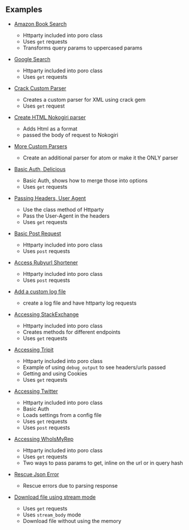 ## Examples

* [Amazon Book Search](aaws.rb)
    * Httparty included into poro class
    * Uses `get` requests
    * Transforms query params to uppercased params

* [Google Search](google.rb)
  * Httparty included into poro class
  * Uses `get` requests

* [Crack Custom Parser](crack.rb)
    * Creates a custom parser for XML using crack gem
    * Uses `get` request

* [Create HTML Nokogiri parser](nokogiri_html_parser.rb)   
    * Adds Html as a format
    * passed the body of request to Nokogiri
    
* [More Custom Parsers](custom_parsers.rb)
  * Create an additional parser for atom or make it the ONLY parser
  
* [Basic Auth, Delicious](delicious.rb)
  * Basic Auth, shows how to merge those into options
  * Uses `get` requests
  
* [Passing Headers, User Agent](headers_and_user_agents.rb)
  * Use the class method of Httparty
  * Pass the User-Agent in the headers
  * Uses `get` requests
  
* [Basic Post Request](basic.rb)
    * Httparty included into poro class
    * Uses `post` requests

* [Access Rubyurl Shortener](rubyurl.rb)
  * Httparty included into poro class
  * Uses `post` requests
  
* [Add a custom log file](logging.rb)
  * create a log file and have httparty log requests

* [Accessing StackExchange](stackexchange.rb)
  * Httparty included into poro class
  * Creates methods for different endpoints
  * Uses `get` requests
  
* [Accessing Tripit](tripit_sign_in.rb)
  * Httparty included into poro class
  * Example of using `debug_output` to see headers/urls passed
  * Getting and using Cookies
  * Uses `get` requests
  
* [Accessing Twitter](twitter.rb)
  * Httparty included into poro class
  * Basic Auth
  * Loads settings from a config file 
  * Uses `get` requests
  * Uses `post` requests
  
* [Accessing WhoIsMyRep](whoismyrep.rb)
  * Httparty included into poro class
  * Uses `get` requests     
  * Two ways to pass params to get, inline on the url or in query hash

* [Rescue Json Error](rescue_json.rb)
  * Rescue errors due to parsing response

* [Download file using stream mode](stream_download.rb)
  * Uses `get` requests
  * Uses `stream_body` mode
  * Download file without using the memory
